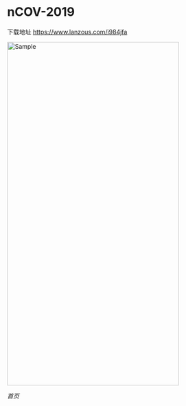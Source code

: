 # nCOV-2019
下载地址
https://www.lanzous.com/i984jfa

<p align="left">
	<img src="https://github.com/BrinsLee/nCOV-2019/tree/master/images/1.jpg" alt="Sample"  width="400" height="800">
	<p align="left">
		<em>首页</em>
	</p>
</p>
